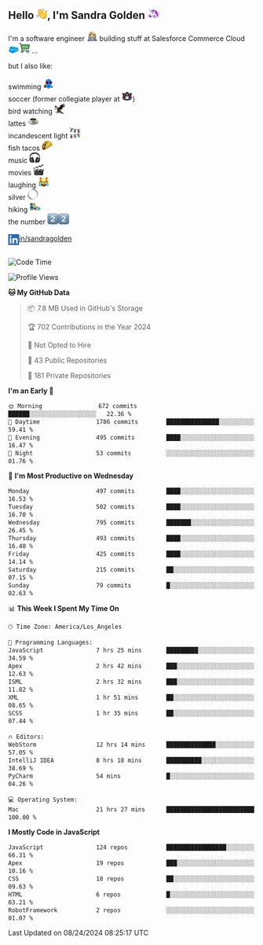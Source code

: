 ## Hello <img src="./static/emoji/wave.png" width="22" />, I'm Sandra Golden <img src="./static/emoji/unicorn-face.png" width="22" />

I'm a software engineer <img src="./static/emoji/female-technologist.png" width="22" /> building stuff at Salesforce Commerce Cloud <img src="./static/emoji/salesforce.png" width="22" /><img src="./static/emoji/commerce-cloud.png" width="22" />&nbsp;...

but I also like:<br/><br/>
swimming <img alt="swimming" src="./static/emoji/keep-swimming.png" width="22" /><br/>
soccer  (former collegiate player at <img src="./static/emoji/auburn.png" width="22" />)<br/>
bird watching <img src="./static/emoji/eagle.png" width="22" /><br/>
lattes <img src="./static/emoji/coffee.png" width="22" /><br/>
incandescent light <img src="./static/emoji/lights.png" width="22" /><br/>
fish tacos <img src="./static/emoji/taco.png" width="22" /><br/>
music <img src="./static/emoji/headphones.png" width="22" /><br/>
movies <img src="./static/emoji/movie-clapper.png" width="22" /><br/>
laughing <img src="./static/emoji/joy-cat.png" width="22" /><br/>
silver <img src="./static/emoji/silver-hoop.png" width="22" /><br/>
hiking <img src="./static/emoji/hiker.png" width="22" /><br/>
the number <img src="./static/emoji/two.png" width="22" /><img src="./static/emoji/two.png" width="22" />
<br/><br/>
<img align="left" alt="Sandra Golden | LinkedIn" width="22px" src="./static/emoji/linkedin.png" /> <a href="https://www.linkedin.com/in/sandragolden/">in/sandragolden</a>
<br/><br/>
<!--START_SECTION:waka-->
![Code Time](http://img.shields.io/badge/Code%20Time-546%20hrs%2050%20mins-blue)

![Profile Views](http://img.shields.io/badge/Profile%20Views-0-blue)

**🐱 My GitHub Data** 

> 📦 7.8 MB Used in GitHub's Storage 
 > 
> 🏆 702 Contributions in the Year 2024
 > 
> 🚫 Not Opted to Hire
 > 
> 📜 43 Public Repositories 
 > 
> 🔑 181 Private Repositories 
 > 
**I'm an Early 🐤** 

```text
🌞 Morning                672 commits         ██████░░░░░░░░░░░░░░░░░░░   22.36 % 
🌆 Daytime                1786 commits        ███████████████░░░░░░░░░░   59.41 % 
🌃 Evening                495 commits         ████░░░░░░░░░░░░░░░░░░░░░   16.47 % 
🌙 Night                  53 commits          ░░░░░░░░░░░░░░░░░░░░░░░░░   01.76 % 
```
📅 **I'm Most Productive on Wednesday** 

```text
Monday                   497 commits         ████░░░░░░░░░░░░░░░░░░░░░   16.53 % 
Tuesday                  502 commits         ████░░░░░░░░░░░░░░░░░░░░░   16.70 % 
Wednesday                795 commits         ███████░░░░░░░░░░░░░░░░░░   26.45 % 
Thursday                 493 commits         ████░░░░░░░░░░░░░░░░░░░░░   16.40 % 
Friday                   425 commits         ████░░░░░░░░░░░░░░░░░░░░░   14.14 % 
Saturday                 215 commits         ██░░░░░░░░░░░░░░░░░░░░░░░   07.15 % 
Sunday                   79 commits          █░░░░░░░░░░░░░░░░░░░░░░░░   02.63 % 
```


📊 **This Week I Spent My Time On** 

```text
🕑︎ Time Zone: America/Los_Angeles

💬 Programming Languages: 
JavaScript               7 hrs 25 mins       █████████░░░░░░░░░░░░░░░░   34.59 % 
Apex                     2 hrs 42 mins       ███░░░░░░░░░░░░░░░░░░░░░░   12.63 % 
ISML                     2 hrs 32 mins       ███░░░░░░░░░░░░░░░░░░░░░░   11.82 % 
XML                      1 hr 51 mins        ██░░░░░░░░░░░░░░░░░░░░░░░   08.65 % 
SCSS                     1 hr 35 mins        ██░░░░░░░░░░░░░░░░░░░░░░░   07.44 % 

🔥 Editors: 
WebStorm                 12 hrs 14 mins      ██████████████░░░░░░░░░░░   57.05 % 
IntelliJ IDEA            8 hrs 18 mins       ██████████░░░░░░░░░░░░░░░   38.69 % 
PyCharm                  54 mins             █░░░░░░░░░░░░░░░░░░░░░░░░   04.26 % 

💻 Operating System: 
Mac                      21 hrs 27 mins      █████████████████████████   100.00 % 
```

**I Mostly Code in JavaScript** 

```text
JavaScript               124 repos           █████████████████░░░░░░░░   66.31 % 
Apex                     19 repos            ███░░░░░░░░░░░░░░░░░░░░░░   10.16 % 
CSS                      18 repos            ██░░░░░░░░░░░░░░░░░░░░░░░   09.63 % 
HTML                     6 repos             █░░░░░░░░░░░░░░░░░░░░░░░░   03.21 % 
RobotFramework           2 repos             ░░░░░░░░░░░░░░░░░░░░░░░░░   01.07 % 
```




 Last Updated on 08/24/2024 08:25:17 UTC
<!--END_SECTION:waka-->
